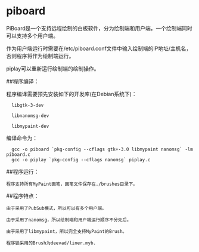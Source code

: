 # piboard

PiBoard是一个支持远程绘制的白板软件，分为绘制端和用户端，一个绘制端同时可以支持多个用户端。

作为用户端运行时需要在/etc/piboard.conf文件中输入绘制端的IP地址/主机名，否则程序将作为绘制端运行。

piplay可以重新运行绘制端的绘制操作。

##程序编译：

   程序编译需要预先安装如下的开发库(在Debian系统下)：

      libgtk-3-dev

      libnanomsg-dev

      libmypaint-dev

   编译命令为：

      gcc -o piboard `pkg-config --cflags gtk+-3.0 libmypaint nanomsg` -lm piboard.c
      gcc -o piplay `pkg-config --cflags nanomsg` piplay.c

##程序运行：

    程序支持所有MyPaint画笔，画笔文件保存在./brushes目录下。

##程序特点：

    由于采用了PubSub模式，所以可以有多个用户端。

    由于采用了nanomsg，所以绘制端和用户端运行顺序不分先后。

    由于采用了libmypaint，所以完全支持MyPaint的Brush。

    程序锁采用的Brush为deevad/liner.myb.
